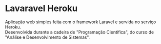 # Lavaravel Heroku  

Aplicação web simples feita com o framework Laravel e servida no serviço Heroku.  
Desenvolvida durante a cadeira de "Programação Científica", do curso de "Análise e Desenvolvimento de Sistemas".
